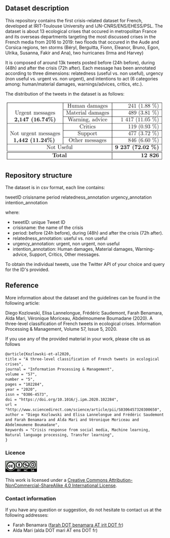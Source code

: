 ## Dataset description

This repository contains the first crisis-related dataset for French, developed at IRIT-Toulouse University and IJN-CNRS/ENS/EHESS/PSL. The dataset is about 13 ecological crises that occured in metropolitan France and its overseas departments targeting the most discussed crises in the French media from 2016 to 2019: two floods that occured in the Aude and Corsica regions, ten storms (Béryl, Berguitta, Fionn, Eleanor, Bruno, Egon, Ulrika, Susanna, Fakir and Ana), two hurricanes (Irma and Harvey) 

It is composed of around 13k tweets  posted before (24h before), during (48h) and after the crisis (72h after). Each message has been annotated according to three dimensions: relatedness (useful vs. non useful), urgency (non useful vs. urgent vs. non urgent), and intentions to act (6 categories among: human/material damages, warnings/advices, critics, etc.).


The distribution of the tweets in the dataset is as follows: 

<img src="doc/table.png" width="500" />

## Repository structure

The dataset is in csv format, each line contains: 

tweetID crisisname period relatedness_annotation urgency_annotation intention_annotation

where:
- tweetID: unique Tweet ID
- crisisname: the name of the crisis
- period: before (24h before), during (48h) and after the crisis (72h after).
- relatedness_annotation: useful vs. non useful
- urgency_annotation: urgent, non urgent, non useful
- intention_annotation: Human damages, Material damages, Warning-advice, Support, Critics, Other messages.



To obtain the individual tweets, use the Twitter API of your choice and query for the ID's provided.

## Reference

More information about the dataset and the guidelines can be found in the following article:


Diego Kozlowski, Elisa Lannelongue, Frédéric Saudemont, Farah Benamara, Alda Mari, Véronique Moriceau, Abdelmoumene Boumadane (2020). A three-level classification of French tweets in ecological crises. Information Processing & Management, Volume 57, Issue 5, 2020.


If you use any of the provided material in your work, please cite us as follows


```
@article{Kozlowski-et-al2020,
title = "A three-level classification of French tweets in ecological crises",
journal = "Information Processing & Management",
volume = "57",
number = "5",
pages = "102284",
year = "2020",
issn = "0306-4573",
doi = "https://doi.org/10.1016/j.ipm.2020.102284",
url = "http://www.sciencedirect.com/science/article/pii/S0306457320300650",
author = "Diego Kozlowski and Elisa Lannelongue and Frédéric Saudemont and Farah Benamara and Alda Mari and Véronique Moriceau and Abdelmoumene Boumadane",
keywords = "Crisis response from social media, Machine learning, Natural language processing, Transfer learning",
}

```


### Licence

<img src="doc/1000px-CC-BY-NC-SA.png" width="100" />

This work is licensed under a [Creative Commons Attribution-NonCommercial-ShareAlike 4.0 International License](https://creativecommons.org/licenses/by-nc-sa/4.0/). 

### Contact information
If you have any question or suggestion, do not hesitate to contact us at the following addresses:
- Farah Benamara ([farah DOT benamara AT irit DOT fr](mailto:farah.benamara@irit.fr))
- Alda Mari (alda DOT mari AT ens DOT fr)


